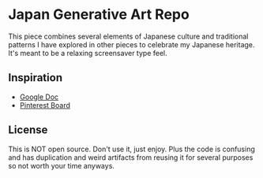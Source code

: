 # Japan Generative Art Repo

This piece combines several elements of Japanese culture and traditional patterns I have explored in other pieces to celebrate my Japanese heritage. It's meant to be a relaxing screensaver type feel.

## Inspiration

- [Google Doc](https://docs.google.com/document/d/1AgJNXYy28UEqrrnHlC6DjRu6y-EuBDjd_qMik60pn8I/edit#heading=h.eb4ar26ekyvx)
- [Pinterest Board](https://www.pinterest.com/yot_club/japan-generative-art-landscape/)

## License

This is NOT open source. Don't use it, just enjoy. Plus the code is confusing and has duplication and weird artifacts from reusing it for several purposes so not worth your time anyways.
